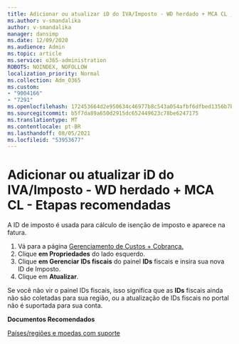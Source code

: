 ```yaml
---
title: Adicionar ou atualizar iD do IVA/Imposto - WD herdado + MCA CL _ Etapas recomendadas
ms.author: v-smandalika
author: v-smandalika
manager: dansimp
ms.date: 12/09/2020
ms.audience: Admin
ms.topic: article
ms.service: o365-administration
ROBOTS: NOINDEX, NOFOLLOW
localization_priority: Normal
ms.collection: Adm_O365
ms.custom:
- "9004166"
- "7291"
ms.openlocfilehash: 172453664d2e950634c46977b8c543a054afbf6dfbed1356b7b13416ecf80b22
ms.sourcegitcommit: b5f7da89a650d2915dc652449623c78be6247175
ms.translationtype: MT
ms.contentlocale: pt-BR
ms.lasthandoff: 08/05/2021
ms.locfileid: "53953677"
---
```

# <a name="add-or-update-vattax-id---legacy-wd--mca-cl---recommended-steps"></a>Adicionar ou atualizar iD do IVA/Imposto - WD herdado + MCA CL - Etapas recomendadas

A ID de imposto é usada para cálculo de isenção de imposto e aparece na fatura.

1. Vá para a página [Gerenciamento de Custos + Cobrança.](https://ms.portal.azure.com/#blade/Microsoft_Azure_GTM/ModernBillingMenuBlade/Overview) 
2. Clique **em Propriedades** do lado esquerdo. 
3. Clique **em Gerenciar IDs fiscais** do painel **IDs** fiscais e insira sua nova ID de Imposto.
4. Clique em **Atualizar**. 

Se você não vir o painel IDs fiscais, isso significa que as **IDs** fiscais ainda não são coletadas para sua região, ou a atualização de IDs fiscais no portal não é suportada para sua conta.

**Documentos Recomendados**

[Países/regiões e moedas com suporte](https://azure.microsoft.com/pricing/faq/)

